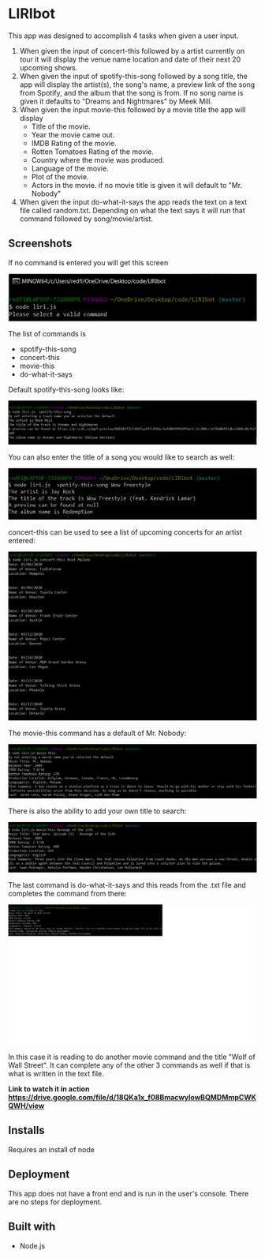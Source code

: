 # LIRIbot

This app was designed to accomplish 4 tasks when given a user input.

1. When given the input of concert-this followed by a artist currently on tour it will display the venue name location and date of their next 20 upcoming shows.
1. When given the input of spotify-this-song followed by a song title, the app will display the artist(s), the song's name, a preview link of the song from Spotify, and the album that the song is from.
If no song name is given it defaults to "Dreams and Nightmares" by Meek Mill.
1. When given the input movie-this followed by a movie title the app will display 
    * Title of the movie.
    * Year the movie came out.
    * IMDB Rating of the movie.
    * Rotten Tomatoes Rating of the movie.
    * Country where the movie was produced.
    * Language of the movie.
    * Plot of the movie.
    * Actors in the movie.
if no movie title is given it will default to "Mr. Nobody"
1. When given the input do-what-it-says the app reads the text on a text file called random.txt. Depending on what the text says it will run that command followed by song/movie/artist. 

## Screenshots

If no command is entered you will get this screen

![No command Entered](noCommand.png)

The list of commands is 
* spotify-this-song
* concert-this
* movie-this
* do-what-it-says

Default spotify-this-song looks like:

![Dreams and Nightmares](song.png)

You can also enter the title of a song you would like to search as well:

![Custom Search](customSong.png)

concert-this can be used to see a list of upcoming concerts for an artist entered:

![Concert List](concert.png)

The movie-this command has a default of Mr. Nobody:

![Default Movie](defaultMovie.png)

There is also the ability to add your own title to search:

![Movie Search](movie.png)

The last command is do-what-it-says and this reads from the .txt file and completes the command from there:

![Doing what it says](dowhat.png)

In this case it is reading to do another movie command and the title "Wolf of Wall Street". It can complete any of the other 3 commands as well if that is what is written in the text file.

**Link to watch it in action** **https://drive.google.com/file/d/18QKa1x_f08BmacwylowBQMDMmpCWKQWH/view**

## Installs
Requires an install of node

## Deployment
This app does not have a front end and is run in the user's console. There are no steps for deployment.

## Built with 
* Node.js